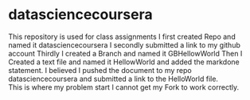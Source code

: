 # datasciencecoursera
This repository is used for class assignments
I first created Repo and named it datasciencecoursera
I secondly submitted a link to my github account
Thirdly I created a Branch  and named it GBHellowWorld
Then I Created a text file and named it HellowWorld and added the markdone statement.
I believed I pushed the document to my repo datasciencecoursera and submitted a link to the HelloWorld file.  
This is where my problem start I cannot get my Fork to work correctly.  
